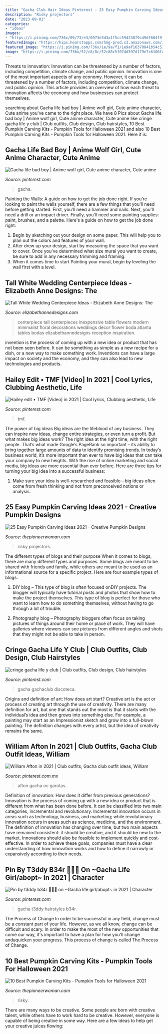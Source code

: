 ```yaml
---
title: "Gacha Club Hair Ideas Pinterest - 25 Easy Pumpkin Carving Ideas 2021"
description: "Risky projectors"
date: "2023-09-01"
categories:
- "ideas"
images:
- "https://i.pinimg.com/736x/09/73/e3/0973e3d3a1f5cc594238f9c49df604f9.jpg"
featuredImage: "https://hips.hearstapps.com/hmg-prod.s3.amazonaws.com/images/best-pumpkin-carving-kits-1623697722.jpg?crop=1.00xw:0.755xh;0,0.0986xh&amp;resize=1200:*"
featured_image: "https://i.pinimg.com/736x/1e/9a/f1/1e9af16370841b54c518de4eb0e8a4ef.jpg"
image: "https://i.pinimg.com/736x/52/c8/8c/52c88c5f074d597d179e7c6106facd59.jpg"
---
```



Threats to innovation: Innovation can be threatened by a number of factors, including competition, climate change, and public opinion.
Innovation is one of the most important aspects of any economy. However, it can be threatened by a number of factors, including competition, climate change, and public opinion. This article provides an overview of how each threat to innovation affects the economy and how businesses can protect themselves.

	

		
searching about Gacha life bad boy | Anime wolf girl, Cute anime character, Cute anime you've came to the right place. We have 8 Pics about Gacha life bad boy | Anime wolf girl, Cute anime character, Cute anime like cringe gacha life y club | Club outfits, Club design, Club hairstyles, 10 Best Pumpkin Carving Kits - Pumpkin Tools for Halloween 2021 and also 10 Best Pumpkin Carving Kits - Pumpkin Tools for Halloween 2021. Here it is:
		
    
## Gacha Life Bad Boy | Anime Wolf Girl, Cute Anime Character, Cute Anime

<img loading=lazy src="https://i.pinimg.com/736x/a9/2d/a5/a92da56f5ad373c9eaad04abcb1f4876.jpg" onerror="this.onerror=null;this.src='https://tse1.mm.bing.net/th?id=OIP.hc4nU844-fRTUGfOaRgUnQHaNI&amp;pid=15.1';" alt="Gacha life bad boy | Anime wolf girl, Cute anime character, Cute anime">

_Source: pinterest.com_

>gacha. 

	

Painting the Walls: A guide on how to get the job done right.
If you're looking to paint the walls yourself, there are a few things that you'll need before getting started. First, you'll need a hammer and nails. Next, you'll need a drill or an impact driver. Finally, you'll need some painting supplies: paint, brushes, and a palette. Here's a guide on how to get the job done right: 
1) Begin by sketching out your design on some paper. This will help you to plan out the colors and features of your wall. 
2) After drew up your design, start by measuring the space that you want to cover. Once you've determined what size mural you want to create, be sure to add in any necessary trimming and framing. 
3) When it comes time to start Painting your mural, begin by leveling the wall first with a level.

    
## Tall White Wedding Centerpiece Ideas - Elizabeth Anne Designs: The

<img loading=lazy src="http://www.elizabethannedesigns.com/blog/wp-content/uploads/2012/06/Tall-White-Wedding-Centerpiece-Ideas-600x900.jpg" onerror="this.onerror=null;this.src='https://tse1.mm.bing.net/th?id=OIP.jiuS1LTHpbrws0SeSmv5oQHaLH&amp;pid=15.1';" alt="Tall White Wedding Centerpiece Ideas - Elizabeth Anne Designs: The">

_Source: elizabethannedesigns.com_

>centerpiece tall centerpieces inexpensive table flowers modern minimalist floral decorations weddings decor flower boda atlanta tables bodas elizabethannedesigns reception inspiration. 

	

invention is the process of coming up with a new idea or product that has not been seen before. It can be something as simple as a new recipe for a dish, or a new way to make something work. Inventions can have a large impact on society and the economy, and they can also lead to new technologies and products.

    
## Hailey Edit • TMF [Video] In 2021 | Cool Lyrics, Clubbing Aesthetic, Life

<img loading=lazy src="https://i.pinimg.com/736x/1e/9a/f1/1e9af16370841b54c518de4eb0e8a4ef.jpg" onerror="this.onerror=null;this.src='https://tse3.mm.bing.net/th?id=OIP.vaDCd4KCvor8-8mlbetTXwHaEE&amp;pid=15.1';" alt="Hailey edit • TMF [Video] in 2021 | Cool lyrics, Clubbing aesthetic, Life">

_Source: pinterest.com_

>tmf. 

	

The power of big ideas
Big ideas are the lifeblood of any business. They can inspire new ideas, change entire strategies, or even turn a profit. But what makes big ideas work? The right idea at the right time, with the right people. That’s what made Google’s PageRank so important – its ability to bring together large amounts of data to identify promising trends.
In today’s business world, it’s more important than ever to have big ideas that can take your company to new heights. With the rise of online marketing and social media, big ideas are more essential than ever before. Here are three tips for turning your big idea into a successful business:

1) Make sure your idea is well-researched and feasible—big ideas often come from fresh thinking and not from preconceived notions or analysis.

    
## 25 Easy Pumpkin Carving Ideas 2021 - Creative Pumpkin Designs

<img loading=lazy src="https://hips.hearstapps.com/hmg-prod.s3.amazonaws.com/images/pumpkin-carving-ideas-1625861892.jpg?crop=1.00xw:0.752xh;0,0.103xh&amp;resize=1200:*" onerror="this.onerror=null;this.src='https://tse3.mm.bing.net/th?id=OIP.-HFmOkVu9zXamnzF_T2V-QHaDt&amp;pid=15.1';" alt="25 Easy Pumpkin Carving Ideas 2021 - Creative Pumpkin Designs">

_Source: thepioneerwoman.com_

>risky projectors. 

	

The different types of blogs and their purpose
When it comes to blogs, there are many different types and purposes. Some blogs are meant to be shared with friends and family, while others are meant to be used as an informational source for a specific project. Here are four example types of blogs: 
1. DIY blog – This type of blog is often focused onDIY projects. The blogger will typically have tutorial posts and photos that show how to make the project themselves. This type of blog is perfect for those who want to learn how to do something themselves, without having to go through a lot of trouble. 

2. Photography blog – Photography bloggers often focus on taking pictures of things around their home or place of work. They will have galleries where viewers can see pictures from different angles and shots that they might not be able to take in person.

    
## Cringe Gacha Life Y Club | Club Outfits, Club Design, Club Hairstyles

<img loading=lazy src="https://i.pinimg.com/736x/52/c8/8c/52c88c5f074d597d179e7c6106facd59.jpg" onerror="this.onerror=null;this.src='https://tse4.mm.bing.net/th?id=OIP.cPI4zwu8ltS-GV3w_3Z9zwHaHP&amp;pid=15.1';" alt="cringe gacha life y club | Club outfits, Club design, Club hairstyles">

_Source: pinterest.com_

>gacha gachaclub discoteca. 

	

Origins and definition of art: How does art start?
Creative art is the act or process of creating art through the use of creativity. There are many definition for art, but one that stands out the most is that it starts with the individual’s idea and then grows into something else. For example, a painting may start as an Impressionist sketch and grow into a full-blown painting. The definition changes with every artist, but the idea of creativity remains the same.

    
## William Afton In 2021 | Club Outfits, Gacha Club Outfit Ideas, William

<img loading=lazy src="https://i.pinimg.com/736x/12/93/1e/12931ef8212d0ca6209b528e95a1c29d.jpg" onerror="this.onerror=null;this.src='https://tse4.mm.bing.net/th?id=OIP.1zTHNndz1BEDobv-2tFM8gHaLg&amp;pid=15.1';" alt="William Afton in 2021 | Club outfits, Gacha club outfit ideas, William">

_Source: pinterest.com.mx_

>afton gacha oc garotas. 

	

Definition of innovation: How does it differ from previous generations?
Innovation is the process of coming up with a new idea or product that is different from what has been done before. It can be classified into two main categories, incremental and revolutionary. Incremental innovation occurs in areas such as technology, business, and marketing; while revolutionary innovation occurs in areas such as science, medicine, and the environment. 
The definition of innovation has changing over time, but two main aspects have remained consistent: it should be creative, and it should be new to the market. Innovations should also be feasible to implement quickly and cost-effective. In order to achieve these goals, companies must have a clear understanding of how innovation works and how to define it narrowly or expansively according to their needs.

    
## Pin By T3ddy B34r 🐻🧸💞 On ~Gacha Life Girl/abopt~ In 2021 | Character

<img loading=lazy src="https://i.pinimg.com/736x/09/73/e3/0973e3d3a1f5cc594238f9c49df604f9.jpg" onerror="this.onerror=null;this.src='https://tse1.mm.bing.net/th?id=OIP.jcAehofeDn8vcRWqLVtBFQHaKx&amp;pid=15.1';" alt="Pin by t3ddy b34r 🐻🧸💞 on ~Gacha life girl/abopt~ in 2021 | Character">

_Source: pinterest.com_

>gacha t3ddy hairstyles b34r. 

	

The Process of Change
In order to be successful in any field, change must be a constant part of your life. However, as we all know, change can be difficult and scary. In order to make the most of the new opportunities that come our way, it's important to have a plan for how you'll change andaquicken your progress. This process of change is called The Process of Change.

    
## 10 Best Pumpkin Carving Kits - Pumpkin Tools For Halloween 2021

<img loading=lazy src="https://hips.hearstapps.com/hmg-prod.s3.amazonaws.com/images/best-pumpkin-carving-kits-1623697722.jpg?crop=1.00xw:0.755xh;0,0.0986xh&amp;resize=1200:*" onerror="this.onerror=null;this.src='https://tse1.mm.bing.net/th?id=OIP.t7CijeHrHrgSahgwDqzbRgHaDu&amp;pid=15.1';" alt="10 Best Pumpkin Carving Kits - Pumpkin Tools for Halloween 2021">

_Source: thepioneerwoman.com_

>risky. 

	

There are many ways to be creative. Some people are born with creative talent, while others have to work hard to be creative. However, everyone is capable of being creative in some way. Here are a few ideas to help get your creative juices flowing:

